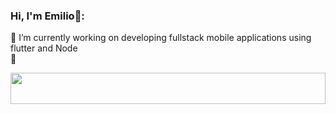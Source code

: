 ### Hi, I'm Emilio👋:

🔭 I’m currently working on developing fullstack mobile applications using flutter and Node <br>👯 



<!--Github Stats-->
<div align=center>
   <a href="https://github.com/emilio-kariuki">
   <img height=50 width=100% src="https://raw.githubusercontent.com/Semilio-kariuki/emilio-kariuki/ouput/divider.gif">
   </a>
</div>
